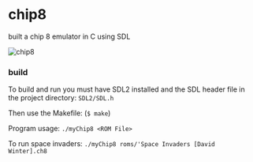 # chip8
built a chip 8 emulator in C using SDL

![chip8](https://r3zz.io/images/space-invaders.png)

### build 
To build and run you must have SDL2 installed and the SDL header file in the project directory: `SDL2/SDL.h`

Then use the Makefile: (`$ make`) 

Program usage: `./myChip8 <ROM File>`

To run space invaders: `./myChip8 roms/'Space Invaders [David Winter].ch8`
